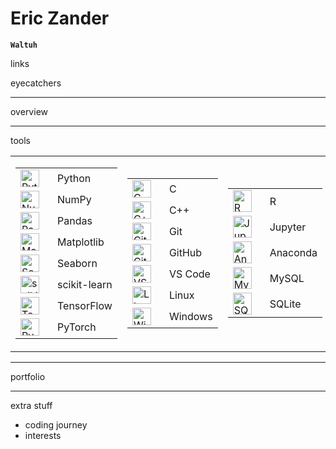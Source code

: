 # Eric Zander

**`Waltuh`**

links

eyecatchers

---

overview

---

tools

<table>
    <tr><td>
        <table>
            <tr>
                <td><img align="left" alt="Python" width="30px" height="28px" style="padding-right:10px;" src="https://cdn.jsdelivr.net/gh/devicons/devicon/icons/python/python-plain.svg" /></td>
                <td>Python</td>
            </tr><tr>
                <td><img align="left" alt="NumPy" width="30px" height="28px" style="padding-right:10px;" src="https://cdn.jsdelivr.net/gh/devicons/devicon/icons/numpy/numpy-original.svg" /></td>
                <td>NumPy</td>
            </tr><tr>
                <td><img align="left" alt="Pandas" width="30px" height="28px" style="padding-right:10px;" src="https://cdn.jsdelivr.net/gh/devicons/devicon/icons/pandas/pandas-original.svg" /></td>
                <td>Pandas</td>
            </tr><tr>
                <td><img align="left" alt="Matplotlib" width="30px" height="28px" style="padding-right:10px;" src="https://upload.wikimedia.org/wikipedia/commons/8/84/Matplotlib_icon.svg" /></td>
                <td>Matplotlib</td>
            </tr><tr>
                <td><img align="left" alt="Seaborn" width="30px" height="28px" style="padding-right:10px;" src="https://seaborn.pydata.org/_images/logo-mark-lightbg.svg" /></td>
                <td>Seaborn</td>
            </tr><tr>
                <td><img align="left" alt="scikit-learn" width="30px" height="28px" style="padding-right:10px;" src="https://upload.wikimedia.org/wikipedia/commons/0/05/Scikit_learn_logo_small.svg" /></td>
                <td>scikit-learn</td>
            </tr><tr>
                <td><img align="left" alt="TensorFlow" width="30px" height="28px" style="padding-right:10px;" src="https://cdn.jsdelivr.net/gh/devicons/devicon/icons/tensorflow/tensorflow-original.svg" /></td>
                <td>TensorFlow</td>
            </tr><tr>
                <td><img align="left" alt="PyTorch" width="30px" height="28px" style="padding-right:10px;" src="https://cdn.jsdelivr.net/gh/devicons/devicon/icons/pytorch/pytorch-original.svg" /></td>
                <td>PyTorch</td>
            </tr>
        </table>
    </td><td>
        <table>
            </tr><tr>
                <td><img align="left" alt="C" width="30px" height="28px" style="padding-right:10px;" src="https://cdn.jsdelivr.net/gh/devicons/devicon/icons/c/c-plain.svg" /></td>
                <td>C</td>
            </tr><tr>
                <td><img align="left" alt="C++" width="30px" height="28px" style="padding-right:10px;" src="https://cdn.jsdelivr.net/gh/devicons/devicon/icons/cplusplus/cplusplus-plain.svg" /></td>
                <td>C++</td>
            <tr>
                <td><img align="left" alt="Git" width="30px" height="28px" style="padding-right:10px;" src="https://cdn.jsdelivr.net/gh/devicons/devicon/icons/git/git-original.svg" /></td>
                <td>Git</td>
            </tr><tr>
                <td><img align="left" alt="GitHub" width="30px" height="28px" style="padding-right:10px;" src="https://cdn.jsdelivr.net/gh/devicons/devicon/icons/github/github-original.svg" /></td>
                <td>GitHub</td>
            </tr><tr>
                <td><img align="left" alt="VS Code" width="30px" height="28px" style="padding-right:10px;" src="https://cdn.jsdelivr.net/gh/devicons/devicon/icons/vscode/vscode-original.svg" /></td>
                <td>VS Code</td>
            </tr><tr>
                <td><img align="left" alt="Linux" width="30px" height="28px" style="padding-right:10px;" src="https://cdn.jsdelivr.net/gh/devicons/devicon/icons/linux/linux-original.svg" /></td>
                <td>Linux</td>
            </tr><tr>
                <td><img align="left" alt="Windows" width="30px" height="28px" style="padding-right:10px;" src="https://cdn.jsdelivr.net/gh/devicons/devicon/icons/windows8/windows8-original.svg" /></td>
                <td>Windows</td>
            </tr>
        </table>
    </td><td>
        <table>
            <tr>
                <td><img align="left" alt="R" width="30px" height="35px" style="padding-right:10px;" src="https://upload.wikimedia.org/wikipedia/commons/1/1b/R_logo.svg" /></td>
                <td>R</td>
            </tr><tr>
                <td><img align="left" alt="Jupyter" width="30px" height="35px" style="padding-right:10px;" src="https://cdn.jsdelivr.net/gh/devicons/devicon/icons/jupyter/jupyter-original.svg" /></td>
                <td>Jupyter</td>
            </tr><tr>
                <td><img align="left" alt="Anaconda" width="30px" height="35px" style="padding-right:10px;" src="https://cdn.jsdelivr.net/gh/devicons/devicon/icons/anaconda/anaconda-original.svg" /></td>
                <td>Anaconda</td>
            </tr><tr>
                <td><img align="left" alt="MySQL" width="30px" height="35px" style="padding-right:10px;" src="https://cdn.jsdelivr.net/gh/devicons/devicon/icons/mysql/mysql-original.svg" /></td>
                <td>MySQL</td>
            </tr><tr>
                <td><img align="left" alt="SQLite" width="30px" height="35px" style="padding-right:10px;" src="https://cdn.jsdelivr.net/gh/devicons/devicon/icons/sqlite/sqlite-original.svg" /></td>
                <td>SQLite</td>
            </tr>
        </table>
    </td></tr>
</table>


---

portfolio

---

extra stuff
* coding journey
* interests
